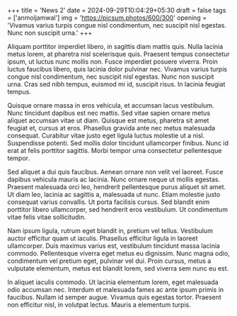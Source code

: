 +++
title = 'News 2'
date = 2024-09-29T10:04:29+05:30
draft = false
tags = ['anmoljamwal']
img = 'https://picsum.photos/600/300'
opening = 'Vivamus varius turpis congue nisl condimentum, nec suscipit nisl egestas. Nunc non suscipit urna.'
+++

Aliquam porttitor imperdiet libero, in sagittis diam mattis quis. Nulla lacinia metus lorem, at pharetra nisl scelerisque quis. Praesent tempus consectetur ipsum, ut luctus nunc mollis non. Fusce imperdiet posuere viverra. Proin luctus faucibus libero, quis lacinia dolor pulvinar nec. Vivamus varius turpis congue nisl condimentum, nec suscipit nisl egestas. Nunc non suscipit urna. Cras sed nibh tempus, euismod mi id, suscipit risus. In lacinia feugiat tempus.

Quisque ornare massa in eros vehicula, et accumsan lacus vestibulum. Nunc tincidunt dapibus est nec mattis. Sed vitae sapien ornare metus aliquet accumsan vitae ut diam. Quisque est metus, pharetra sit amet feugiat et, cursus at eros. Phasellus gravida ante nec metus malesuada consequat. Curabitur vitae justo eget ligula luctus molestie ut a nisl. Suspendisse potenti. Sed mollis dolor tincidunt ullamcorper finibus. Nunc id erat at felis porttitor sagittis. Morbi tempor urna consectetur pellentesque tempor.

Sed aliquet a dui quis faucibus. Aenean ornare non velit vel laoreet. Fusce dapibus vehicula mauris ac lacinia. Nunc ornare neque ut mollis egestas. Praesent malesuada orci leo, hendrerit pellentesque purus aliquet sit amet. Ut diam leo, lacinia ac sagittis a, malesuada ut nunc. Etiam molestie justo consequat varius convallis. Ut porta facilisis cursus. Sed blandit enim porttitor libero ullamcorper, sed hendrerit eros vestibulum. Ut condimentum vitae felis vitae sollicitudin.

Nam ipsum ligula, rutrum eget blandit in, pretium vel tellus. Vestibulum auctor efficitur quam ut iaculis. Phasellus efficitur ligula in laoreet ullamcorper. Duis maximus varius est, vestibulum tincidunt massa lacinia commodo. Pellentesque viverra eget metus eu dignissim. Nunc magna odio, condimentum vel pretium eget, pulvinar vel dui. Proin cursus, metus a vulputate elementum, metus est blandit lorem, sed viverra sem nunc eu est.

In aliquet iaculis commodo. Ut lacinia elementum lorem, eget malesuada odio accumsan nec. Interdum et malesuada fames ac ante ipsum primis in faucibus. Nullam id semper augue. Vivamus quis egestas tortor. Praesent non efficitur nisl, in volutpat lectus. Mauris a elementum turpis.
